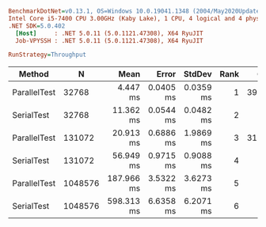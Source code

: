 ``` ini

BenchmarkDotNet=v0.13.1, OS=Windows 10.0.19041.1348 (2004/May2020Update/20H1)
Intel Core i5-7400 CPU 3.00GHz (Kaby Lake), 1 CPU, 4 logical and 4 physical cores
.NET SDK=5.0.402
  [Host]     : .NET 5.0.11 (5.0.1121.47308), X64 RyuJIT
  Job-VPYSSH : .NET 5.0.11 (5.0.1121.47308), X64 RyuJIT

RunStrategy=Throughput  

```
|       Method |       N |       Mean |     Error |    StdDev | Rank |   Gen 0 | Allocated |
|------------- |-------- |-----------:|----------:|----------:|-----:|--------:|----------:|
| ParallelTest |   32768 |   4.447 ms | 0.0405 ms | 0.0359 ms |    1 | 39.0625 |  16,712 B |
|   SerialTest |   32768 |  11.362 ms | 0.0544 ms | 0.0482 ms |    2 |       - |         - |
| ParallelTest |  131072 |  20.913 ms | 0.6886 ms | 1.9869 ms |    3 | 31.2500 |  16,712 B |
|   SerialTest |  131072 |  56.949 ms | 0.9715 ms | 0.9088 ms |    4 |       - |      62 B |
| ParallelTest | 1048576 | 187.966 ms | 3.5322 ms | 3.6273 ms |    5 |       - |  16,995 B |
|   SerialTest | 1048576 | 598.313 ms | 6.6358 ms | 6.2071 ms |    6 |       - |   1,336 B |
